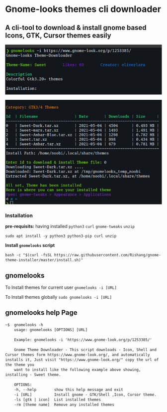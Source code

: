 # Gnome-looks themes cli downloader

## A cli-tool to download & install gnome based Icons, GTK, Cursor themes easily

![image 1](https://raw.githubusercontent.com/Rishang/gnome-theme-installer/master/.github/images/1.png)

![image 2](https://raw.githubusercontent.com/Rishang/gnome-theme-installer/master/.github/images/2.png)

### Installation

**pre-requisits:** having installed `python3` `curl` `gnome-tweaks` `unzip`

    sudo apt install -y python3 python3-pip curl unzip

**Install `gnomelooks` script**

    bash -c "$(curl -fsSL https://raw.githubusercontent.com/Rishang/gnome-theme-installer/master/install.sh)"

## gnomelooks

To Install themes for current user `gnomelooks -i [URL]`

To Install themes globally `sudo gnomelooks -i [URL]`

## gnomelooks help Page

    ~$  gnomelooks -h
        usage: gnomelooks [OPTIONS] [URL]

        Example: gnomelooks -i 'https://www.gnome-look.org/p/1253385/'

        Gnome Theme Downloader - This script downloads - Icon, Shell and Cursor themes form https://www.gnome-look.org/, and automatically installs it, Just visit "https://www.gnome-look.org/" copy the url of the theme you
        want to install like the following example above showing, installing - Sweet theme.

        OPTIONS:
        -h, --help        show this help message and exit
        -i [URL]          Install gnome - GTK/Shell ,Icon, Cursor theme.
        -ls [gtk | icon]  List installed themes
        -rm [theme name]  Remove any installed themes
